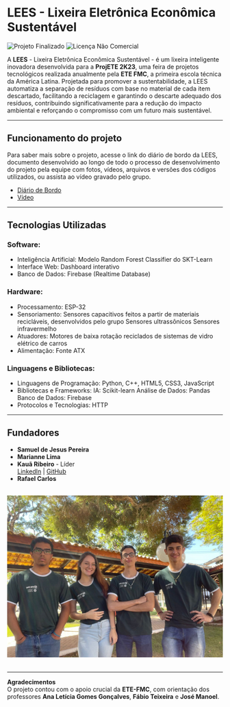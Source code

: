 # LEES - Lixeira Eletrônica Econômica Sustentável
![Projeto Finalizado](https://img.shields.io/badge/Status-Finalizado-brightgreen)
![Licença Não Comercial](https://img.shields.io/badge/Licen%C3%A7a-N%C3%A3o--Comercial-red)

A **LEES** - Lixeira Eletrônica Econômica Sustentável - é um lixeira inteligente inovadora desenvolvida para a **ProjETE 2K23**, uma feira de projetos tecnológicos realizada anualmente pela **ETE FMC**, a primeira escola técnica da América Latina.
Projetada para promover a sustentabilidade, a LEES automatiza a separação de resíduos com base no material de cada item descartado, facilitando a reciclagem e garantindo o descarte adequado dos resíduos, contribuindo significativamente para a redução do impacto ambiental e reforçando o compromisso com um futuro mais sustentável.

---

## Funcionamento do projeto

Para saber mais sobre o projeto, acesse o link do diário de bordo da LEES, documento desenvolvido ao longo de todo o processo de desenvolvimento do projeto pela equipe com fotos, vídeos, arquivos e versões dos códigos utilizados, ou assista ao vídeo gravado pelo grupo.
- [Diário de Bordo](https://eteacojeorg-my.sharepoint.com/:o:/g/personal/rosa_rafael_edu_etefmc_com_br/EkO5bkhdYG5FoNh1IA1nRyUB2ByUAueX1Sehp29Ed4tsqw?e=4kbgHL)
- [Vídeo](https://eteacojeorg-my.sharepoint.com/:v:/g/personal/kaua_ribeiro_edu_etefmc_com_br/EdsKwRQHleRKleLEk93FQxsBkLeLHDcyaQhE6t2bfR_1Nw?nav=eyJyZWZlcnJhbEluZm8iOnsicmVmZXJyYWxBcHAiOiJTdHJlYW1XZWJBcHAiLCJyZWZlcnJhbFZpZXciOiJTaGFyZURpYWxvZy1MaW5rIiwicmVmZXJyYWxBcHBQbGF0Zm9ybSI6IldlYiIsInJlZmVycmFsTW9kZSI6InZpZXcifX0%3D&e=2glZtT)

---

## Tecnologias Utilizadas

### Software:
- Inteligência Artificial: Modelo Random Forest Classifier do SKT-Learn
- Interface Web: Dashboard interativo
- Banco de Dados: Firebase (Realtime Database)

### Hardware:
- Processamento: ESP-32
- Sensoriamento:
  Sensores capacitivos feitos a partir de materiais recicláveis, desenvolvidos pelo grupo
  Sensores ultrassônicos
  Sensores infravermelho
- Atuadores: Motores de baixa rotação reciclados de sistemas de vidro elétrico de carros
- Alimentação: Fonte ATX

### Linguagens e Bibliotecas:
- Linguagens de Programação: Python, C++, HTML5, CSS3, JavaScript
- Bibliotecas e Frameworks:
  IA: Scikit-learn
  Análise de Dados: Pandas
  Banco de Dados: Firebase
- Protocolos e Tecnologias: HTTP 

---

## Fundadores

- **Samuel de Jesus Pereira**
- **Marianne Lima** 
- **Kauã Ribeiro** - Líder  
  [LinkedIn](https://www.linkedin.com/in/kaua-ribeiro17/) | [GitHub](https://github.com/Kauakim)  
- **Rafael Carlos**  

</br>
<div align="center">
  <img src="./Fundadores.png" alt="Foto do Grupo" width="600">
</div>
</br>

---

**Agradecimentos**  
O projeto contou com o apoio crucial da **ETE-FMC**, com orientação dos professores **Ana Letícia Gomes Gonçalves**, **Fábio Teixeira** e **José Manoel**.